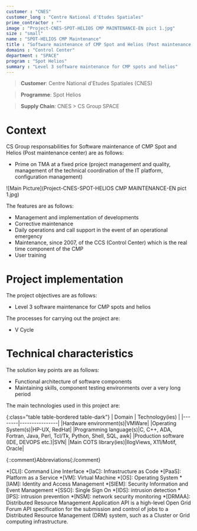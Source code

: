 ```yaml
---
customer : "CNES"
customer_long : "Centre National d'Etudes Spatiales"
prime_contractor : ""
image : "Project-CNES-SPOT-HELIOS CMP MAINTENANCE-EN pict 1.jpg"
size : "small"
name : "SPOT-HELIOS CMP Maintenance"
title : "Software maintenance of CMP Spot and Helios (Post maintenance center)"
domains : "Control Center"
department : "SPACE"
program : "Spot Helios"
summary : "Level 3 software maintenance for CMP spots and helios"
---
```


> __Customer__\: Centre National d'Etudes Spatiales (CNES)

> __Programme__\: Spot Helios

> __Supply Chain__\: CNES >  CS Group SPACE


# Context


CS Group responsabilities for Software maintenance of CMP Spot and Helios (Post maintenance center) are as follows:
* Prime on TMA at a fixed price (project management and quality, management of the technical coordination of the IT platform, configuration management)

![Main Picture](Project-CNES-SPOT-HELIOS CMP MAINTENANCE-EN pict 1.jpg)

The features are as follows:
* Management and implementation of developments
* Corrective maintenance
* Daily operations and call support in the event of an operational emergency
* Maintenance, since 2007, of the CCS (Control Center) which is the real time component of the CMP
* User training

# Project implementation

The project objectives are as follows:
* Level 3 software maintenance for CMP spots and helios

The processes for carrying out the project are:
* V Cycle

# Technical characteristics

The solution key points are as follows:
* Functional architecture of software components
* Maintaining skills, component testing environments over a very long period



The main technologies used in this project are:

{:class="table table-bordered table-dark"}
| Domain | Technology(ies) |
|--------|----------------|
|Hardware environment(s)|VMWare|
|Operating System(s)|HP-UX, RedHat|
|Programming language(s)|C, C++, ADA, Fortran, Java, Perl, Tcl/Tk, Python, Shell, SQL, awk|
|Production software (IDE, DEVOPS etc.)|SVN|
|Main COTS library(ies)|IlogViews, X11/Motif, Oracle|



{::comment}Abbreviations{:/comment}

*[CLI]: Command Line Interface
*[IaC]: Infrastructure as Code
*[PaaS]: Platform as a Service
*[VM]: Virtual Machine
*[OS]: Operating System
*[IAM]: Identity and Access Management
*[SIEM]: Security Information and Event Management
*[SSO]: Single Sign On
*[IDS]: intrusion detection
*[IPS]: intrusion prevention
*[NSM]: network security monitoring
*[DRMAA]: Distributed Resource Management Application API is a high-level Open Grid Forum API specification for the submission and control of jobs to a Distributed Resource Management (DRM) system, such as a Cluster or Grid computing infrastructure.

